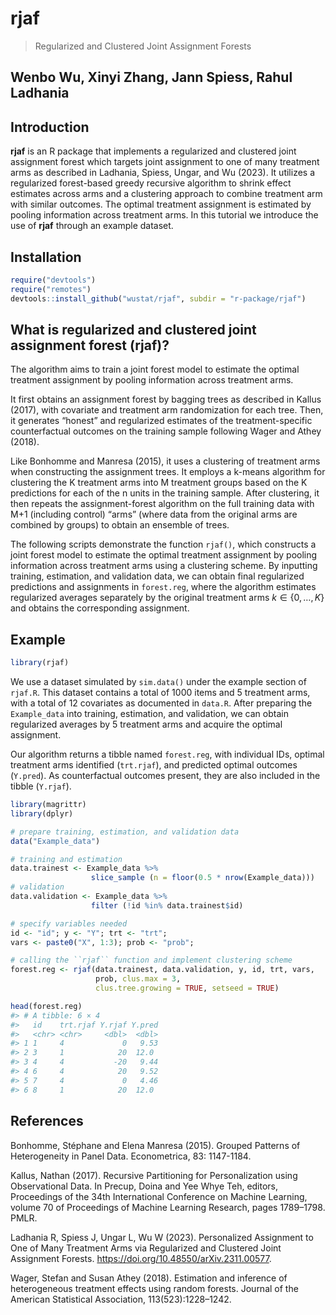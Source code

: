 
<!-- README.md is generated from README.Rmd. Please edit that file -->

# rjaf

> Regularized and Clustered Joint Assignment Forests

## Wenbo Wu, Xinyi Zhang, Jann Spiess, Rahul Ladhania

## Introduction

**rjaf** is an R package that implements a regularized and clustered
joint assignment forest which targets joint assignment to one of many
treatment arms as described in Ladhania, Spiess, Ungar, and Wu (2023).
It utilizes a regularized forest-based greedy recursive algorithm to
shrink effect estimates across arms and a clustering approach to combine
treatment arm with similar outcomes. The optimal treatment assignment is
estimated by pooling information across treatment arms. In this tutorial
we introduce the use of **rjaf** through an example dataset.

## Installation

``` r
require("devtools")
require("remotes")
devtools::install_github("wustat/rjaf", subdir = "r-package/rjaf")
```

## What is regularized and clustered joint assignment forest (rjaf)?

The algorithm aims to train a joint forest model to estimate the optimal
treatment assignment by pooling information across treatment arms.

It first obtains an assignment forest by bagging trees as described in
Kallus (2017), with covariate and treatment arm randomization for each
tree. Then, it generates “honest” and regularized estimates of the
treatment-specific counterfactual outcomes on the training sample
following Wager and Athey (2018).

Like Bonhomme and Manresa (2015), it uses a clustering of treatment arms
when constructing the assignment trees. It employs a k-means algorithm
for clustering the K treatment arms into M treatment groups based on the
K predictions for each of the n units in the training sample. After
clustering, it then repeats the assignment-forest algorithm on the full
training data with M+1 (including control) “arms” (where data from the
original arms are combined by groups) to obtain an ensemble of trees.

The following scripts demonstrate the function `rjaf()`, which
constructs a joint forest model to estimate the optimal treatment
assignment by pooling information across treatment arms using a
clustering scheme. By inputting training, estimation, and validation
data, we can obtain final regularized predictions and assignments in
`forest.reg`, where the algorithm estimates regularized averages
separately by the original treatment arms $k \in \{0,\ldots,K\}$ and
obtains the corresponding assignment.

## Example

``` r
library(rjaf)
```

We use a dataset simulated by `sim.data()` under the example section of
`rjaf.R`. This dataset contains a total of 1000 items and 5 treatment
arms, with a total of 12 covariates as documented in `data.R`. After
preparing the `Example_data` into training, estimation, and validation,
we can obtain regularized averages by 5 treatment arms and acquire the
optimal assignment.

Our algorithm returns a tibble named `forest.reg`, with individual IDs,
optimal treatment arms identified (`trt.rjaf`), and predicted optimal
outcomes (`Y.pred`). As counterfactual outcomes present, they are also
included in the tibble (`Y.rjaf`).

``` r
library(magrittr)
library(dplyr)

# prepare training, estimation, and validation data
data("Example_data")

# training and estimation
data.trainest <- Example_data %>% 
                  slice_sample (n = floor(0.5 * nrow(Example_data)))
# validation
data.validation <- Example_data %>% 
                  filter (!id %in% data.trainest$id)

# specify variables needed
id <- "id"; y <- "Y"; trt <- "trt";  
vars <- paste0("X", 1:3); prob <- "prob";

# calling the ``rjaf`` function and implement clustering scheme
forest.reg <- rjaf(data.trainest, data.validation, y, id, trt, vars, 
                   prob, clus.max = 3, 
                   clus.tree.growing = TRUE, setseed = TRUE)

head(forest.reg)
#> # A tibble: 6 × 4
#>   id    trt.rjaf Y.rjaf Y.pred
#>   <chr> <chr>     <dbl>  <dbl>
#> 1 1     4             0   9.53
#> 2 3     1            20  12.0 
#> 3 4     4           -20   9.44
#> 4 6     4            20   9.52
#> 5 7     4             0   4.46
#> 6 8     1            20  12.0
```

## References

Bonhomme, Stéphane and Elena Manresa (2015). Grouped Patterns of
Heterogeneity in Panel Data. Econometrica, 83: 1147-1184.

Kallus, Nathan (2017). Recursive Partitioning for Personalization using
Observational Data. In Precup, Doina and Yee Whye Teh, editors,
Proceedings of the 34th International Conference on Machine Learning,
volume 70 of Proceedings of Machine Learning Research, pages 1789–1798.
PMLR.

Ladhania R, Spiess J, Ungar L, Wu W (2023). Personalized Assignment to
One of Many Treatment Arms via Regularized and Clustered Joint
Assignment Forests. <https://doi.org/10.48550/arXiv.2311.00577>.

Wager, Stefan and Susan Athey (2018). Estimation and inference of
heterogeneous treatment effects using random forests. Journal of the
American Statistical Association, 113(523):1228–1242.
